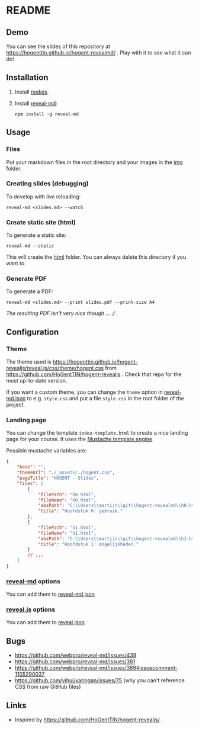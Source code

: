
# README

## Demo

You can see the slides of this repository at https://hogenttin.github.io/hogent-revealmd/ . Play with it to see what it can do!

## Installation

1. Install [nodejs](https://nodejs.org).
2. Install [reveal-md](https://github.com/webpro/reveal-md):

    ```
    npm install -g reveal-md
    ```

## Usage

### Files

Put your markdown files in the root directory and your images in the [img](./img/) folder.

### Creating slides (debugging)

To develop with live reloading:

```
reveal-md <slides.md> --watch
```

### Create static site (html)

To generate a static site:

```
reveal-md --static
```

This will create the [html](./html/) folder. You can always delete this directory if you want to.

### Generate PDF

To generate a PDF:

```
reveal-md <slides.md> --print slides.pdf --print-size A4
```

_The resulting PDF isn't very nice though ... :/ ._

## Configuration

### Theme

The theme used is https://hogenttin.github.io/hogent-revealjs/reveal.js/css/theme/hogent.css from https://github.com/HoGentTIN/hogent-revealjs . Check that repo for the most up-to-date version.

If you want a custom theme, you can change the `theme` option in [reveal-md.json](./reveal-md.json) to e.g. `style.css` and put a file `style.css` in the root folder of the project.

### Landing page

You can change the template `index-template.html` to create a nice landing page for your course. It uses the [Mustache template engine](https://mustache.github.io/).

Possible mustache variables are:

```json
{
    "base": "",
    "themeUrl": "./_assets/./hogent.css",
    "pageTitle": "HOGENT - Slides",
    "files": [
        {
            "filePath": "h0.html",
            "fileName": "h0.html",
            "absPath": "C:\\Users\\martijn\\git\\hogent-revealmd\\h0.html",
            "title": "Hoofdstuk 0: gebruik."
        },
        {
            "filePath": "h1.html",
            "fileName": "h1.html",
            "absPath": "C:\\Users\\martijn\\git\\hogent-revealmd\\h1.html",
            "title": "Hoofdstuk 1: mogelijkheden."
        }
        // ...
    ]
}
```

### [reveal-md](https://github.com/webpro/reveal-md) options

You can add them to [reveal-md.json](./reveal-md.json)

### [reveal.js](https://revealjs.com/) options

You can add them to [reveal.json](./reveal.json)

## Bugs

-   https://github.com/webpro/reveal-md/issues/439
-   https://github.com/webpro/reveal-md/issues/381
-   https://github.com/webpro/reveal-md/issues/389#issuecomment-1105290037
-   https://github.com/yihui/xaringan/issues/75 (why you can't reference CSS from raw GitHub files)

## Links

-   Inspired by https://github.com/HoGentTIN/hogent-revealjs/ .

